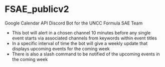 # FSAE_publicv2
Google Calendar API Discord Bot for the UNCC Formula SAE Team

- This bot will alert in a chosen channel 10 minutes before any single event starts via associated channels from keywords within event titles
- In a specific interval of time the bot will give a weekly update that displays upcoming events for the coming week
- There is also a slash command to be notified of the upcoming events in the coming week 
